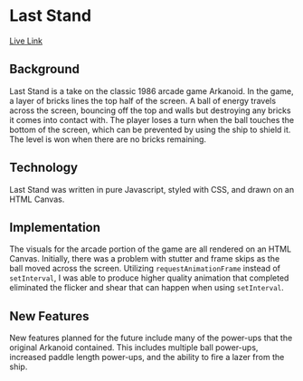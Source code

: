 # Last Stand

[Live Link](https://hfeger4.github.io/LastStand/)

## Background

Last Stand is a take on the classic 1986 arcade game Arkanoid. In the game, a layer of bricks lines the top half of the screen. A ball of energy travels across the screen, bouncing off the top and walls but destroying any bricks it comes into contact with. The player loses a turn when the ball touches the bottom of the screen, which can be prevented by using the ship to shield it. The level is won when there are no bricks remaining.

## Technology

Last Stand was written in pure Javascript, styled with CSS, and drawn on an HTML Canvas.

## Implementation

The visuals for the arcade portion of the game are all rendered on an HTML Canvas. Initially, there was a problem with stutter and frame skips as the ball moved across the screen. Utilizing `requestAnimationFrame` instead of `setInterval`, I was able to produce higher quality animation that completed eliminated the flicker and shear that can happen when using `setInterval`.

## New Features

New features planned for the future include many of the power-ups that the original Arkanoid contained. This includes multiple ball power-ups, increased paddle length power-ups, and the ability to fire a lazer from the ship.
